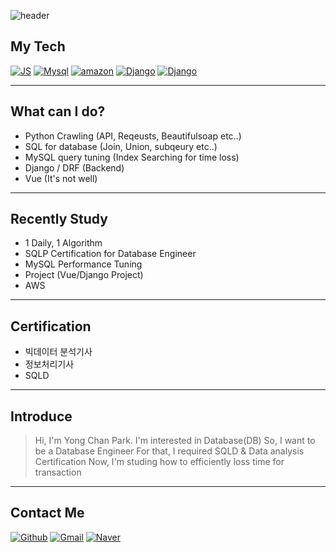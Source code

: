![header](https://capsule-render.vercel.app/api?type=Waving&color=auto&height=300&section=header&text=Welcome%20ParkYongChan's%20Portfolio%20&fontSize=40)
## My Tech
[![JS](https://img.shields.io/badge/JavaScript-F7DF1E?style=flat-square&logo=JavaScript&logoColor=black)](https://github.com/Diligent0924)
[![Mysql](https://img.shields.io/badge/Mysql-4479A1?style=flat-square&logo=Mysql&logoColor=black)](https://github.com/Diligent0924)
[![amazon](https://img.shields.io/badge/amazon-232F3E?style=flat-square&logo=Amazon&logoColor=black)](https://github.com/Diligent0924)
[![Django](https://img.shields.io/badge/Django-092E20?style=flat-square&logo=Django&logoColor=white)](https://github.com/Diligent0924)
[![Django](https://img.shields.io/badge/Vue-092E20?style=flat-square&logo=Vue.js&logoColor=white)](https://github.com/Diligent0924)

---
## What can I do?
- Python Crawling (API, Reqeusts, Beautifulsoap etc..)
- SQL for database (Join, Union, subqeury etc..)
- MySQL query tuning (Index Searching for time loss)
- Django / DRF (Backend)
- Vue (It's not well)

---
## Recently Study
 - 1 Daily, 1 Algorithm
 - SQLP Certification for Database Engineer
 - MySQL Performance Tuning
 - Project (Vue/Django Project)
 - AWS

---
## Certification
* 빅데이터 분석기사
* 정보처리기사
* SQLD

---
## Introduce
> Hi, I'm Yong Chan Park.
> I'm interested in Database(DB)
> So, I want to be a Database Engineer
> For that, I required SQLD & Data analysis Certification
> Now, I'm studing how to efficiently loss time for transaction
---
## Contact Me
[![Github](https://img.shields.io/badge/KakaoTalk-FFCD00?style=flat-square&logo=KakaoTalk&logoColor=white)](https://github.com/Diligent0924)
[![Gmail](https://img.shields.io/badge/Gmail-EA4335?style=flat-square&logo=Gmail&logoColor=white)](https://github.com/Diligent0924)
[![Naver](https://img.shields.io/badge/Naver-03C75A?style=flat-square&logo=Naver&logoColor=white)](https://github.com/Diligent0924t)
